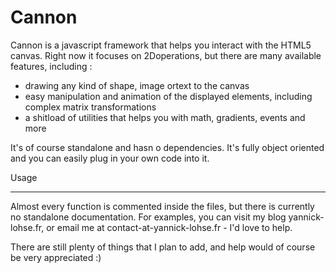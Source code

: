 Cannon
======

Cannon is a javascript framework that helps you interact with the HTML5 canvas.
Right now it focuses on 2Doperations, but there are many available features, including :

* drawing any kind of shape, image ortext to the canvas
* easy manipulation and animation of the displayed elements, including complex matrix transformations
* a shitload of utilities that helps you with math, gradients, events and more

It's of course standalone and hasn o dependencies. It's fully object oriented and you can easily plug in your own code
into it.

Usage
_____

Almost every function is commented inside the files, but there is currently no standalone documentation.
For examples, you can visit my blog yannick-lohse.fr, or email me at contact-at-yannick-lohse.fr - I'd love to help.

There are still plenty of things that I plan to add, and help would of course be very appreciated :)